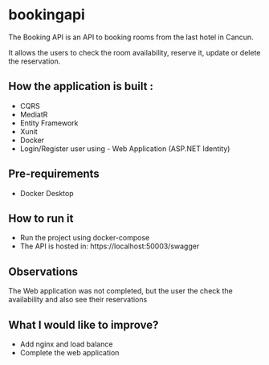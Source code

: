 # bookingapi

The Booking API is an API to booking rooms from the last hotel in Cancun.

It allows the users to check the room availability, reserve it, update or delete the reservation.

## How the application is built :

* CQRS
* MediatR
* Entity Framework
* Xunit
* Docker
* Login/Register user using - Web Application (ASP.NET Identity)


## Pre-requirements

* Docker Desktop

## How to run it

* Run the project using docker-compose
* The API is hosted in: https://localhost:50003/swagger


## Observations

The Web application was not completed, but the user the check the availability and also see their reservations

## What I would like to improve?

* Add nginx and load balance
* Complete the web application
